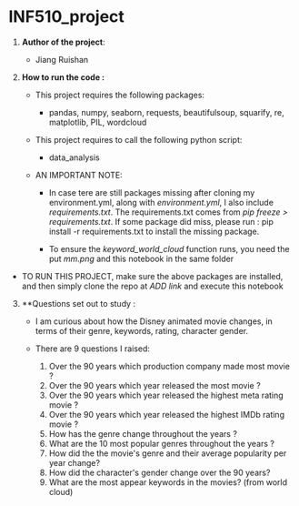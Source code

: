 # INF510_project

1.	**Author of the project**: 
    * Jiang Ruishan


2.	**How to run the code :**
    * This project requires the following packages:
        - pandas, numpy, seaborn, requests, beautifulsoup, squarify, re, matplotlib, PIL, wordcloud
    * This project requires to call the following python script:
        - data_analysis

    * AN IMPORTANT NOTE:
        * In case tere are still packages missing after cloning my environment.yml, along with *environment.yml*, I also include *requirements.txt*. The requirements.txt comes from *pip freeze > requirements.txt*. If some package did miss, please run : pip install -r requirements.txt to install the missing package.
 
        * To ensure the *keyword_world_cloud* function runs, you need the put *mm.png* and this notebook in the same folder
   * TO RUN THIS PROJECT, make sure the above packages are installed, and then simply clone the repo at *ADD link* and execute this notebook

3.	**Questions set out to study  :
    * I am curious about how the Disney animated movie changes, in terms of their genre, keywords, rating, character gender.

    * There are 9 questions I raised:
        1. Over the 90 years which production company made most movie ?
        2. Over the 90 years which year released the most movie ?
        3. Over the 90 years which year released the highest meta rating movie ?
        4. Over the 90 years which year released the highest IMDb rating movie ?
        5. How has the genre change throughout the years ?
        6. What are the 10 most popular genres throughout the years ? 
        7. How did the the movie's genre and their average popularity per year change?
        8. How did the character's gender change over the 90 years?
        9. What are the most appear keywords in the movies? (from world cloud) 
